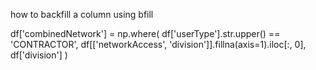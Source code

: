 how to backfill a column using bfill


df['combinedNetwork'] = np.where(
    df['userType'].str.upper() == 'CONTRACTOR',
    df[['networkAccess', 'division']].fillna(axis=1).iloc[:, 0],
    df['division']
)

